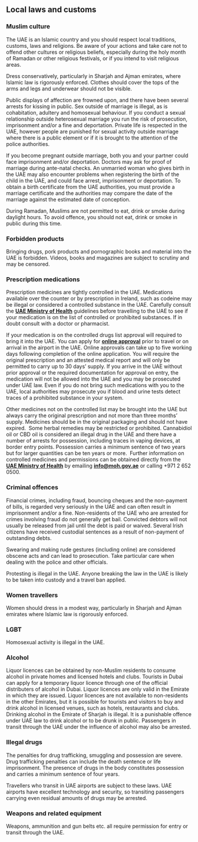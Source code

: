 ## Local laws and customs

### **Muslim culture**

The UAE is an Islamic country and you should respect local traditions, customs, laws and religions. Be aware of your actions and take care not to offend other cultures or religious beliefs, especially during the holy month of Ramadan or other religious festivals, or if you intend to visit religious areas.

Dress conservatively, particularly in Sharjah and Ajman emirates, where Islamic law is rigorously enforced. Clothes should cover the tops of the arms and legs and underwear should not be visible.

Public displays of affection are frowned upon, and there have been several arrests for kissing in public. Sex outside of marriage is illegal, as is cohabitation, adultery and homosexual behaviour. If you conduct a sexual relationship outside heterosexual marriage you run the risk of prosecution, imprisonment and/or a fine and deportation. Private life is respected in the UAE, however people are punished for sexual activity outside marriage where there is a public element or if it is brought to the attention of the police authorities.

If you become pregnant outside marriage, both you and your partner could face imprisonment and/or deportation. Doctors may ask for proof of marriage during ante-natal checks. An unmarried woman who gives birth in the UAE may also encounter problems when registering the birth of the child in the UAE, and could face arrest, imprisonment or deportation. To obtain a birth certificate from the UAE authorities, you must provide a marriage certificate and the authorities may compare the date of the marriage against the estimated date of conception.

During Ramadan, Muslims are not permitted to eat, drink or smoke during daylight hours. To avoid offence, you should not eat, drink or smoke in public during this time.

### **Forbidden products**

Bringing drugs, pork products and pornographic books and material into the UAE is forbidden. Videos, books and magazines are subject to scrutiny and may be censored.

### **Prescription medications**

Prescription medicines are tightly controlled in the UAE. Medications available over the counter or by prescription in Ireland, such as codeine may be illegal or considered a controlled substance in the UAE. Carefully consult the [**UAE Ministry of Health**](https://mohap.gov.ae/en/services/issue-of-permit-to-import-medicines-for-personal-use) guidelines before travelling to the UAE to see if your medication is on the list of controlled or prohibited substances. If in doubt consult with a doctor or pharmacist.

If your medication is on the controlled drugs list approval will required to bring it into the UAE. You can apply for [**online approval**](https://mohap.gov.ae/en/services/issue-of-permit-to-import-medicines-for-personal-use) prior to travel or on arrival in the airport in the UAE. Online approvals can take up to five working days following completion of the online application. You will require the original prescription and an attested medical report and will only be permitted to carry up to 30 days’ supply. If you arrive in the UAE without prior approval or the required documentation for approval on entry, the medication will not be allowed into the UAE and you may be prosecuted under UAE law. Even if you do not bring such medications with you to the UAE, local authorities may prosecute you if blood and urine tests detect traces of a prohibited substance in your system.

Other medicines not on the controlled list may be brought into the UAE but always carry the original prescription and not more than three months’ supply. Medicines should be in the original packaging and should not have expired.  Some herbal remedies may be restricted or prohibited. Cannabidiol oil or CBD oil is considered an illegal drug in the UAE and there have a number of arrests for possession, including traces in vaping devices, at border entry points. Possession carries a minimum sentence of two years but for larger quantities can be ten years or more.  Further information on controlled medicines and permissions can be obtained directly from the [**UAE Ministry of Health**](https://mohap.gov.ae/en/services/issue-of-permit-to-import-medicines-for-personal-use) by emailing [**info@moh.gov.ae**](mailto:info@moh.gov.ae) or calling +971 2 652 0500.

### **Criminal offences**

Financial crimes, including fraud, bouncing cheques and the non-payment of bills, is regarded very seriously in the UAE and can often result in imprisonment and/or a fine. Non-residents of the UAE who are arrested for crimes involving fraud do not generally get bail. Convicted debtors will not usually be released from jail until the debt is paid or waived. Several Irish citizens have received custodial sentences as a result of non-payment of outstanding debts.

Swearing and making rude gestures (including online) are considered obscene acts and can lead to prosecution. Take particular care when dealing with the police and other officials.

Protesting is illegal in the UAE. Anyone breaking the law in the UAE is likely to be taken into custody and a travel ban applied.

### **Women travellers**

Women should dress in a modest way, particularly in Sharjah and Ajman emirates where Islamic law is rigorously enforced.

### **LGBT**

Homosexual activity is illegal in the UAE.

### **Alcohol**

Liquor licences can be obtained by non-Muslim residents to consume alcohol in private homes and licensed hotels and clubs. Tourists in Dubai can apply for a temporary liquor licence through one of the official distributers of alcohol in Dubai. Liquor licences are only valid in the Emirate in which they are issued. Liquor licences are not available to non-residents in the other Emirates, but it is possible for tourists and visitors to buy and drink alcohol in licensed venues, such as hotels, restaurants and clubs. Drinking alcohol in the Emirate of Sharjah is illegal. It is a punishable offence under UAE law to drink alcohol or to be drunk in public. Passengers in transit through the UAE under the influence of alcohol may also be arrested.

### **Illegal drugs**

The penalties for drug trafficking, smuggling and possession are severe. Drug trafficking penalties can include the death sentence or life imprisonment. The presence of drugs in the body constitutes possession and carries a minimum sentence of four years.

Travellers who transit in UAE airports are subject to these laws. UAE airports have excellent technology and security, so transiting passengers carrying even residual amounts of drugs may be arrested.

### **Weapons and related equipment**

Weapons, ammunition and gun belts etc. all require permission for entry or transit through the UAE.